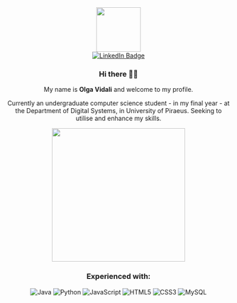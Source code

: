   <div align="center">
<div id="header">
<img src="https://media0.giphy.com/media/v1.Y2lkPTc5MGI3NjExZzM2Z3hpeDh2NXlxeXhta3U0NnEwdXV3bXM1eXUwMzBoZ2h0NGE0eSZlcD12MV9pbnRlcm5hbF9naWZfYnlfaWQmY3Q9Zw/HzPtbOKyBoBFsK4hyc/giphy.gif" width="100">
</div>
<div id="badges">
<a href="https://www.linkedin.com/in/olga-vidali-8a7b8036a/">
  <img src="https://img.shields.io/badge/LinkedIn-blue?style=for-the-badge&amp;logo=linkedin&amp;logoColor=white" alt="LinkedIn Badge">
</a>

</div>
<h3 id="hi-there">Hi there 👋🎉</h3>
<p>My name is <strong>Olga Vidali</strong> and welcome to my profile.</p>
<p>Currently an undergraduate computer science student - in my final year - at the Department of Digital Systems, in University of Piraeus. Seeking to utilise and enhance my skills. </p>
<img src="https://media0.giphy.com/media/v1.Y2lkPTc5MGI3NjExcHFxeG50cDYzbW94b252dGxibWx4cmdleThiNDM2ZXo0Yzd2b3J6bSZlcD12MV9pbnRlcm5hbF9naWZfYnlfaWQmY3Q9Zw/JWybLzXs7Hn0JKhSji/giphy.gif" width="300">

<h3 id="language">Experienced with: </h3>
<p><img src="https://img.shields.io/badge/-java-E34A86?style=flat-square&amp;logo=java" alt="Java">
<img src="https://img.shields.io/badge/-Python-black?style=flat-square&amp;logo=Python" alt="Python">
<img src="https://img.shields.io/badge/-JavaScript-black?style=flat-square&amp;logo=javascript" alt="JavaScript">
<img src="https://img.shields.io/badge/-HTML5-E34F26?style=flat-square&amp;logo=html5&amp;logoColor=white" alt="HTML5">
<img src="https://img.shields.io/badge/-CSS3-1572B6?style=flat-square&amp;logo=css3" alt="CSS3">
<img src="https://img.shields.io/badge/-MySQL-black?style=flat-square&amp;logo=mysql" alt="MySQL"></p>
</div>




